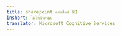 ```yaml
---
title: sharepoint ออนไลน์ k1
inshort: ไม่ได้กำหนด
translator: Microsoft Cognitive Services
---
```




